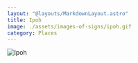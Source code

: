 ```yaml
---
layout: "@layouts/MarkdownLayout.astro"
title: Ipoh
image: ./assets/images-of-signs/ipoh.gif
category: Places
---
```


![Ipoh](@signs/ipoh.gif)
